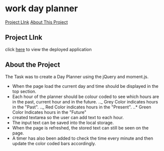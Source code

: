 # work day planner

[Project LInk](https://github.com/MRasheed1991/Work_Day_Planner/blob/master/README.md#project-link)
[About This Project](https://github.com/MRasheed1991/Work_Day_Planner/blob/master/README.md#about-the-project)

## Project LInk

click [here](https://mrasheed1991.github.io/Work_Day_Planner/) to view the deployed application

## About the Project

The Task was to create a Day Planner using the jQuery and moment.js.

- When the page load the current day and time should be displayed in the top section.
- Each hour of the planner should be colour coded to see which hours are in the past, current hour and in the future.
  .._ Grey Color indicates hours in the "Past".
  .._ Red Color indicates hours in the "Present".
  ..\* Green Color Indicates hours in the "Future"
- created textarea so the user can add text to each hour.
- The input text can be saved into the local storage.
- When the page is refreshed, the stored text can still be seen on the page.
- A timer has also been added to check the time every minute and then update the color coded bars accordingly.
